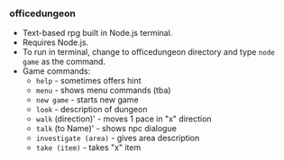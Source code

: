 ### officedungeon

- Text-based rpg built in Node.js terminal.
- Requires Node.js.
- To run in terminal, change to officedungeon directory and type `node game` as the command.
- Game commands:
    - `help` - sometimes offers hint
    - `menu` - shows menu commands (tba)
    - `new game` - starts new game
    - `look` - description of dungeon
    - `walk` (direction)' - moves 1 pace in "x" direction
    - `talk` (to Name)' - shows npc dialogue
    - `investigate (area)` - gives area description
    - `take (item)` - takes "x" item
